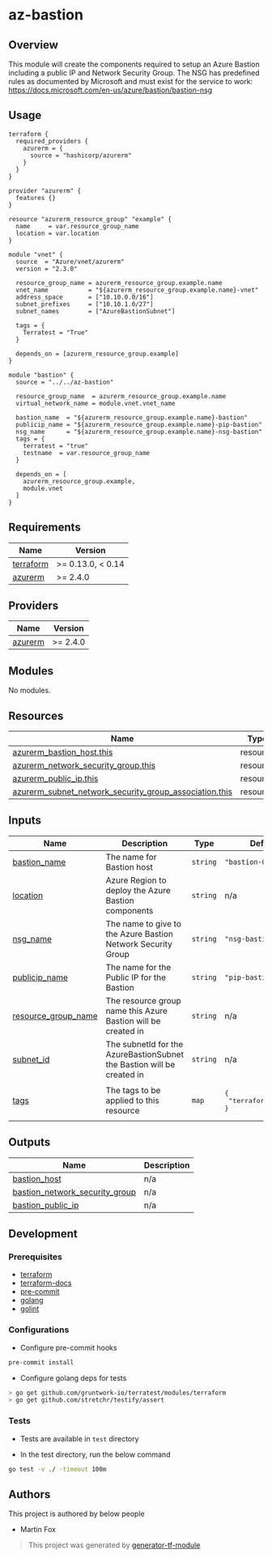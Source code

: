 # az-bastion

## Overview

This module will create the components required to setup an Azure Bastion including a public IP and Network Security Group.
The NSG has predefined rules as documented by Microsoft and must exist for the service to work: https://docs.microsoft.com/en-us/azure/bastion/bastion-nsg

## Usage

```hcl
terraform {
  required_providers {
    azurerm = {
      source = "hashicorp/azurerm"
    }
  }
}

provider "azurerm" {
  features {}
}

resource "azurerm_resource_group" "example" {
  name     = var.resource_group_name
  location = var.location
}

module "vnet" {
  source  = "Azure/vnet/azurerm"
  version = "2.3.0"

  resource_group_name = azurerm_resource_group.example.name
  vnet_name           = "${azurerm_resource_group.example.name}-vnet"
  address_space       = ["10.10.0.0/16"]
  subnet_prefixes     = ["10.10.1.0/27"]
  subnet_names        = ["AzureBastionSubnet"]

  tags = {
    Terratest = "True"
  }

  depends_on = [azurerm_resource_group.example]
}

module "bastion" {
  source = "../../az-bastion"

  resource_group_name  = azurerm_resource_group.example.name
  virtual_network_name = module.vnet.vnet_name

  bastion_name  = "${azurerm_resource_group.example.name}-bastion"
  publicip_name = "${azurerm_resource_group.example.name}-pip-bastion"
  nsg_name      = "${azurerm_resource_group.example.name}-nsg-bastion"
  tags = {
    terratest = "true"
    testname  = var.resource_group_name
  }

  depends_on = [
    azurerm_resource_group.example,
    module.vnet
  ]
}
```

<!-- BEGINNING OF PRE-COMMIT-TERRAFORM DOCS HOOK -->
## Requirements

| Name | Version |
|------|---------|
| <a name="requirement_terraform"></a> [terraform](#requirement\_terraform) | >= 0.13.0, < 0.14 |
| <a name="requirement_azurerm"></a> [azurerm](#requirement\_azurerm) | >= 2.4.0 |

## Providers

| Name | Version |
|------|---------|
| <a name="provider_azurerm"></a> [azurerm](#provider\_azurerm) | >= 2.4.0 |

## Modules

No modules.

## Resources

| Name | Type |
|------|------|
| [azurerm_bastion_host.this](https://registry.terraform.io/providers/hashicorp/azurerm/latest/docs/resources/bastion_host) | resource |
| [azurerm_network_security_group.this](https://registry.terraform.io/providers/hashicorp/azurerm/latest/docs/resources/network_security_group) | resource |
| [azurerm_public_ip.this](https://registry.terraform.io/providers/hashicorp/azurerm/latest/docs/resources/public_ip) | resource |
| [azurerm_subnet_network_security_group_association.this](https://registry.terraform.io/providers/hashicorp/azurerm/latest/docs/resources/subnet_network_security_group_association) | resource |

## Inputs

| Name | Description | Type | Default | Required |
|------|-------------|------|---------|:--------:|
| <a name="input_bastion_name"></a> [bastion\_name](#input\_bastion\_name) | The name for Bastion host | `string` | `"bastion-001"` | no |
| <a name="input_location"></a> [location](#input\_location) | Azure Region to deploy the Azure Bastion components | `string` | n/a | yes |
| <a name="input_nsg_name"></a> [nsg\_name](#input\_nsg\_name) | The name to give to the Azure Bastion Network Security Group | `string` | `"nsg-bastion-001"` | no |
| <a name="input_publicip_name"></a> [publicip\_name](#input\_publicip\_name) | The name for the Public IP for the Bastion | `string` | `"pip-bastion-001"` | no |
| <a name="input_resource_group_name"></a> [resource\_group\_name](#input\_resource\_group\_name) | The resource group name this Azure Bastion will be created in | `string` | n/a | yes |
| <a name="input_subnet_id"></a> [subnet\_id](#input\_subnet\_id) | The subnetId for the AzureBastionSubnet the Bastion will be created in | `string` | n/a | yes |
| <a name="input_tags"></a> [tags](#input\_tags) | The tags to be applied to this resource | `map` | <pre>{<br>  "terraform": "true"<br>}</pre> | no |

## Outputs

| Name | Description |
|------|-------------|
| <a name="output_bastion_host"></a> [bastion\_host](#output\_bastion\_host) | n/a |
| <a name="output_bastion_network_security_group"></a> [bastion\_network\_security\_group](#output\_bastion\_network\_security\_group) | n/a |
| <a name="output_bastion_public_ip"></a> [bastion\_public\_ip](#output\_bastion\_public\_ip) | n/a |
<!-- END OF PRE-COMMIT-TERRAFORM DOCS HOOK -->

## Development

### Prerequisites

- [terraform](https://learn.hashicorp.com/terraform/getting-started/install#installing-terraform)
- [terraform-docs](https://github.com/segmentio/terraform-docs)
- [pre-commit](https://pre-commit.com/#install)
- [golang](https://golang.org/doc/install#install)
- [golint](https://github.com/golang/lint#installation)

### Configurations

- Configure pre-commit hooks
```sh
pre-commit install
```


- Configure golang deps for tests
```sh
> go get github.com/gruntwork-io/terratest/modules/terraform
> go get github.com/stretchr/testify/assert
```



### Tests

- Tests are available in `test` directory

- In the test directory, run the below command
```sh
go test -v ./ -timeout 100m
```



## Authors

This project is authored by below people

- Martin Fox

> This project was generated by [generator-tf-module](https://github.com/sudokar/generator-tf-module)
